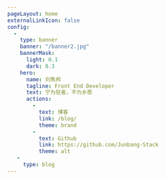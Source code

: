 ```yaml
---
pageLayout: home
externalLinkIcon: false
config:
  -
    type: banner
    banner: "/banner2.jpg"
    bannerMask:
      light: 0.1
      dark: 0.3
    hero:
      name: 刘隽邦
      tagline: Front End Developer
      text: 宁为狂者，不为乡愿
      actions:
        -
          text: 博客
          link: /blog/
          theme: brand
        -
          text: Github
          link: https://github.com/Junbang-Stack
          theme: alt
   -
     type: blog
---
```


